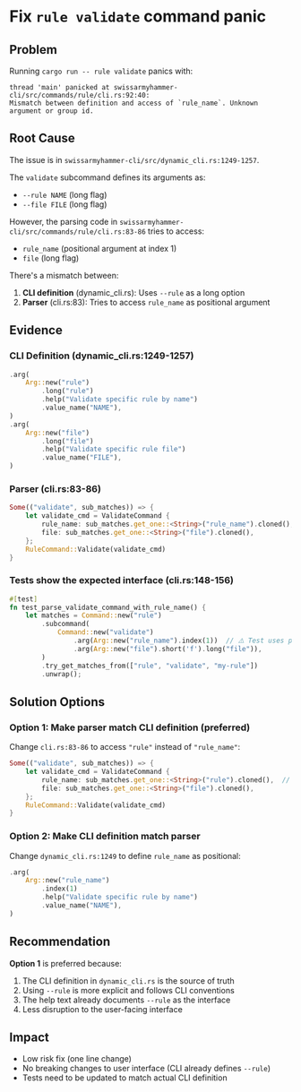# Fix `rule validate` command panic

## Problem
Running `cargo run -- rule validate` panics with:
```
thread 'main' panicked at swissarmyhammer-cli/src/commands/rule/cli.rs:92:40:
Mismatch between definition and access of `rule_name`. Unknown argument or group id.
```

## Root Cause
The issue is in `swissarmyhammer-cli/src/dynamic_cli.rs:1249-1257`.

The `validate` subcommand defines its arguments as:
- `--rule NAME` (long flag)
- `--file FILE` (long flag)

However, the parsing code in `swissarmyhammer-cli/src/commands/rule/cli.rs:83-86` tries to access:
- `rule_name` (positional argument at index 1)
- `file` (long flag)

There's a mismatch between:
1. **CLI definition** (dynamic_cli.rs): Uses `--rule` as a long option
2. **Parser** (cli.rs:83): Tries to access `rule_name` as positional argument

## Evidence
### CLI Definition (dynamic_cli.rs:1249-1257)
```rust
.arg(
    Arg::new("rule")
        .long("rule")
        .help("Validate specific rule by name")
        .value_name("NAME"),
)
.arg(
    Arg::new("file")
        .long("file")
        .help("Validate specific rule file")
        .value_name("FILE"),
)
```

### Parser (cli.rs:83-86)
```rust
Some(("validate", sub_matches)) => {
    let validate_cmd = ValidateCommand {
        rule_name: sub_matches.get_one::<String>("rule_name").cloned(),  // ❌ tries to access "rule_name"
        file: sub_matches.get_one::<String>("file").cloned(),            // ✅ correct
    };
    RuleCommand::Validate(validate_cmd)
}
```

### Tests show the expected interface (cli.rs:148-156)
```rust
#[test]
fn test_parse_validate_command_with_rule_name() {
    let matches = Command::new("rule")
        .subcommand(
            Command::new("validate")
                .arg(Arg::new("rule_name").index(1))  // ⚠️ Test uses positional arg
                .arg(Arg::new("file").short('f').long("file")),
        )
        .try_get_matches_from(["rule", "validate", "my-rule"])
        .unwrap();
```

## Solution Options

### Option 1: Make parser match CLI definition (preferred)
Change `cli.rs:83-86` to access `"rule"` instead of `"rule_name"`:
```rust
Some(("validate", sub_matches)) => {
    let validate_cmd = ValidateCommand {
        rule_name: sub_matches.get_one::<String>("rule").cloned(),  // ✅ matches CLI def
        file: sub_matches.get_one::<String>("file").cloned(),
    };
    RuleCommand::Validate(validate_cmd)
}
```

### Option 2: Make CLI definition match parser
Change `dynamic_cli.rs:1249` to define `rule_name` as positional:
```rust
.arg(
    Arg::new("rule_name")
        .index(1)
        .help("Validate specific rule by name")
        .value_name("NAME"),
)
```

## Recommendation
**Option 1** is preferred because:
1. The CLI definition in `dynamic_cli.rs` is the source of truth
2. Using `--rule` is more explicit and follows CLI conventions
3. The help text already documents `--rule` as the interface
4. Less disruption to the user-facing interface

## Impact
- Low risk fix (one line change)
- No breaking changes to user interface (CLI already defines `--rule`)
- Tests need to be updated to match actual CLI definition
